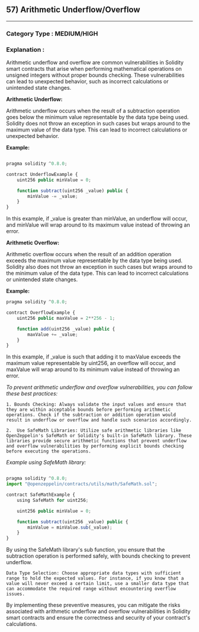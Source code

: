 ## 57) Arithmetic Underflow/Overflow





---

### **Category Type** : MEDIUM/HIGH


### **Explanation** :

Arithmetic underflow and overflow are common vulnerabilities in Solidity smart contracts that arise when performing mathematical operations on unsigned integers without proper bounds checking. These vulnerabilities can lead to unexpected behavior, such as incorrect calculations or unintended state changes.

**Arithmetic Underflow:**

Arithmetic underflow occurs when the result of a subtraction operation goes below the minimum value representable by the data type being used. Solidity does not throw an exception in such cases but wraps around to the maximum value of the data type. This can lead to incorrect calculations or unexpected behavior.

**Example:**

```javascript

pragma solidity ^0.8.0;

contract UnderflowExample {
    uint256 public minValue = 0;

    function subtract(uint256 _value) public {
        minValue -= _value;
    }
}

```

In this example, if _value is greater than minValue, an underflow will occur, and minValue will wrap around to its maximum value instead of throwing an error.

**Arithmetic Overflow:**

Arithmetic overflow occurs when the result of an addition operation exceeds the maximum value representable by the data type being used. Solidity also does not throw an exception in such cases but wraps around to the minimum value of the data type. This can lead to incorrect calculations or unintended state changes.

**Example:**

```javascript
pragma solidity ^0.8.0;

contract OverflowExample {
    uint256 public maxValue = 2**256 - 1;

    function add(uint256 _value) public {
        maxValue += _value;
    }
}


```

In this example, if _value is such that adding it to maxValue exceeds the maximum value representable by uint256, an overflow will occur, and maxValue will wrap around to its minimum value instead of throwing an error.

*To prevent arithmetic underflow and overflow vulnerabilities, you can follow these best practices:*


    1. Bounds Checking: Always validate the input values and ensure that they are within acceptable bounds before performing arithmetic operations. Check if the subtraction or addition operation would result in underflow or overflow and handle such scenarios accordingly.

    2.  Use SafeMath Libraries: Utilize safe arithmetic libraries like OpenZeppelin's SafeMath or Solidity's built-in SafeMath library. These libraries provide secure arithmetic functions that prevent underflow and overflow vulnerabilities by performing explicit bounds checking before executing the operations.

*Example using SafeMath library:*

```javascript

pragma solidity ^0.8.0;
import "@openzeppelin/contracts/utils/math/SafeMath.sol";

contract SafeMathExample {
    using SafeMath for uint256;

    uint256 public minValue = 0;

    function subtract(uint256 _value) public {
        minValue = minValue.sub(_value);
    }
}


```

By using the SafeMath library's sub function, you ensure that the subtraction operation is performed safely, with bounds checking to prevent underflow.

    Data Type Selection: Choose appropriate data types with sufficient range to hold the expected values. For instance, if you know that a value will never exceed a certain limit, use a smaller data type that can accommodate the required range without encountering overflow issues.

By implementing these preventive measures, you can mitigate the risks associated with arithmetic underflow and overflow vulnerabilities in Solidity smart contracts and ensure the correctness and security of your contract's calculations.







